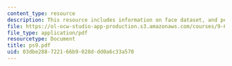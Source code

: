 ```yaml
---
content_type: resource
description: This resource includes information on face dataset, and perceptron delta.
file: https://ol-ocw-studio-app-production.s3.amazonaws.com/courses/9-641j-introduction-to-neural-networks-spring-2005/03dbe288722166b9028ddd0a6c33a570_ps9.pdf
file_type: application/pdf
resourcetype: Document
title: ps9.pdf
uid: 03dbe288-7221-66b9-028d-dd0a6c33a570
---
```

